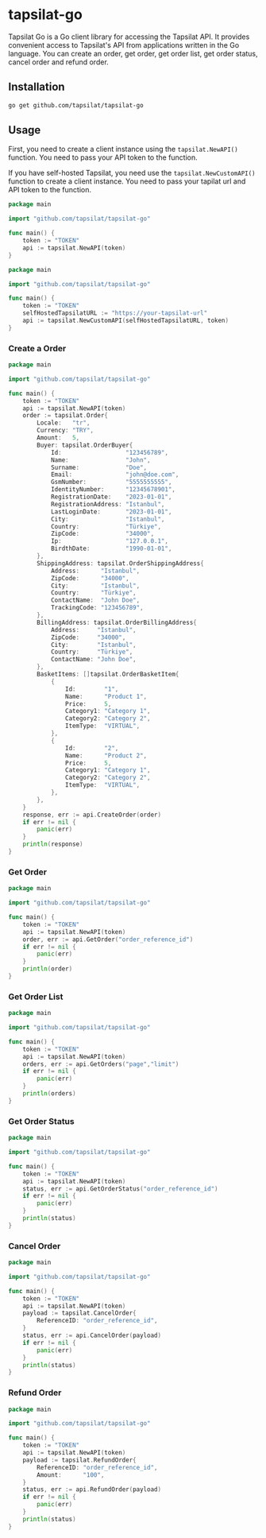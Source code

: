# tapsilat-go
Tapsilat Go is a Go client library for accessing the Tapsilat API. It provides convenient access to Tapsilat's API from applications written in the Go language.
You can create an order, get order, get order list, get order status, cancel order and refund order.

## Installation

```bash
go get github.com/tapsilat/tapsilat-go
```

## Usage

First, you need to create a client instance using the `tapsilat.NewAPI()` function. You need to pass your API token to the function.

If you have self-hosted Tapsilat, you need use the `tapsilat.NewCustomAPI()` function to create a client instance. You need to pass your tapilat url and API token to the function.
```go
package main

import "github.com/tapsilat/tapsilat-go"

func main() {
	token := "TOKEN"
	api := tapsilat.NewAPI(token)
}
```

```go
package main

import "github.com/tapsilat/tapsilat-go"

func main() {
	token := "TOKEN"
	selfHostedTapsilatURL := "https://your-tapsilat-url"
	api := tapsilat.NewCustomAPI(selfHostedTapsilatURL, token)
}
```

### Create a Order


```go
package main

import "github.com/tapsilat/tapsilat-go"

func main() {
	token := "TOKEN"
	api := tapsilat.NewAPI(token)
	order := tapsilat.Order{
		Locale:   "tr",
		Currency: "TRY",
		Amount:   5,
		Buyer: tapsilat.OrderBuyer{
			Id:                  "123456789",
			Name:                "John",
			Surname:             "Doe",
			Email:               "john@doe.com",
			GsmNumber:           "5555555555",
			IdentityNumber:      "12345678901",
			RegistrationDate:    "2023-01-01",
			RegistrationAddress: "Istanbul",
			LastLoginDate:       "2023-01-01",
			City:                "Istanbul",
			Country:             "Türkiye",
			ZipCode:             "34000",
			Ip:                  "127.0.0.1",
			BirdthDate:          "1990-01-01",
		},
		ShippingAddress: tapsilat.OrderShippingAddress{
			Address:      "Istanbul",
			ZipCode:      "34000",
			City:         "Istanbul",
			Country:      "Türkiye",
			ContactName:  "John Doe",
			TrackingCode: "123456789",
		},
		BillingAddress: tapsilat.OrderBillingAddress{
			Address:     "Istanbul",
			ZipCode:     "34000",
			City:        "Istanbul",
			Country:     "Türkiye",
			ContactName: "John Doe",
		},
		BasketItems: []tapsilat.OrderBasketItem{
			{
				Id:        "1",
				Name:      "Product 1",
				Price:     5,
				Category1: "Category 1",
				Category2: "Category 2",
				ItemType:  "VIRTUAL",
			},
			{
				Id:        "2",
				Name:      "Product 2",
				Price:     5,
				Category1: "Category 1",
				Category2: "Category 2",
				ItemType:  "VIRTUAL",
			},
		},
	}
	response, err := api.CreateOrder(order)
	if err != nil {
		panic(err)
	}
	println(response)
}
```


### Get Order

```go
package main

import "github.com/tapsilat/tapsilat-go"

func main() {
	token := "TOKEN"
	api := tapsilat.NewAPI(token)
	order, err := api.GetOrder("order_reference_id")
	if err != nil {
		panic(err)
	}
	println(order)
}

```

### Get Order List

```go
package main

import "github.com/tapsilat/tapsilat-go"

func main() {
	token := "TOKEN"
	api := tapsilat.NewAPI(token)
	orders, err := api.GetOrders("page","limit")
	if err != nil {
		panic(err)
	}
	println(orders)
}

```

### Get Order Status

```go
package main

import "github.com/tapsilat/tapsilat-go"

func main() {
	token := "TOKEN"
	api := tapsilat.NewAPI(token)
	status, err := api.GetOrderStatus("order_reference_id")
	if err != nil {
		panic(err)
	}
	println(status)
}

```

### Cancel Order

```go
package main

import "github.com/tapsilat/tapsilat-go"

func main() {
	token := "TOKEN"
	api := tapsilat.NewAPI(token)
	payload := tapsilat.CancelOrder{
		ReferenceID: "order_reference_id",
	}
	status, err := api.CancelOrder(payload)
	if err != nil {
		panic(err)
	}
	println(status)
}

```

### Refund Order

```go
package main

import "github.com/tapsilat/tapsilat-go"

func main() {
	token := "TOKEN"
	api := tapsilat.NewAPI(token)
	payload := tapsilat.RefundOrder{
		ReferenceID: "order_reference_id",
		Amount:      "100",
	}
	status, err := api.RefundOrder(payload)
	if err != nil {
		panic(err)
	}
	println(status)
}

```
